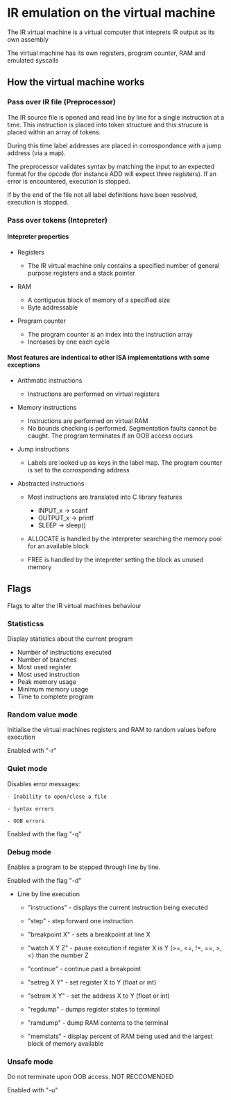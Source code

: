 


# IR emulation on the virtual machine

The IR virtual machine is a virtual computer that inteprets IR output as its own assembly

The virtual machine has its own registers, program counter, RAM and emulated syscalls


## How the virtual machine works

### Pass over IR file (Preprocessor)

The IR source file is opened and read line by line for a single instruction at a time. This instruction is placed into token structure and this strucure is placed within an array of tokens.

During this time label addresses are placed in corrospondance with a jump address (via a map).


The preprocessor validates syntax by matching the input to an expected format for the opcode (for instance ADD will expect three registers). If an error is encountered, execution is stopped.

If by the end of the file not all label definitions have been resolved, execution is stopped.



### Pass over tokens (Intepreter)

#### Intepreter properties

- Registers

    - The IR virtual machine only contains a specified number of general purpose registers and a stack pointer

- RAM

    - A contiguous block of memory of a specified size
    - Byte addressable

- Program counter

    - The program counter is an index into the instruction array
    - Increases by one each cycle



#### Most features are indentical to other ISA implementations with some exceptions




- Arithmatic instructions

    - Instructions are performed on virtual registers


- Memory instructions

    - Instructions are performed on virtual RAM
    - No bounds checking is performed. Segmentation faults cannot be caught. The program terminates if an OOB access occurs

- Jump instructions

    - Labels are looked up as keys in the label map. The program counter is set to the corrosponding address


- Abstracted instructions

    - Most instructions are translated into C library features
        - INPUT_x -> scanf
        - OUTPUT_x -> printf
        - SLEEP -> sleep()

    - ALLOCATE is handled by the interpreter searching the memory pool for an available block
    - FREE is handled by the intepreter setting the block as unused memory





## Flags

Flags to alter the IR virtual machines behaviour


### Statisticss

Display statistics about the current program

- Number of instructions executed
- Number of branches
- Most used register
- Most used instruction
- Peak memory usage
- Minimum memory usage
- Time to complete program

### Random value mode

Initialise the virtual machines registers and RAM to random values before execution

Enabled with "-r"


### Quiet mode

Disables error messages:

    - Inability to open/close a file

    - Syntax errors

    - OOB errors

Enabled with the flag "-q"

### Debug mode

Enables a program to be stepped through line by line.

Enabled with the flag "-d"

- Line by line execution

    - "instructions" - displays the current instruction being executed

    - "step" - step forward one instruction

    - "breakpoint X" - sets a breakpoint at line X
    - "watch X Y Z" - pause execution if register X is Y (>=, <=, !=, ==, >, <) than the number Z
    - "continue" - continue past a breakpoint

    - "setreg X Y" - set register X to Y (float or int)
    - "setram X Y" - set the address X to Y (float or int)

    - "regdump" - dumps register states to terminal
    - "ramdump" - dump RAM contents to the terminal
    - "memstats" - display percent of RAM being used and the largest block of memory available


### Unsafe mode

Do not terminate upon OOB access. NOT RECCOMENDED

Enabled with "-u"







































































